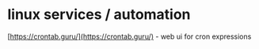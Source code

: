 # linux services / automation

[https://crontab.guru/](https://crontab.guru/) - web ui for cron expressions



